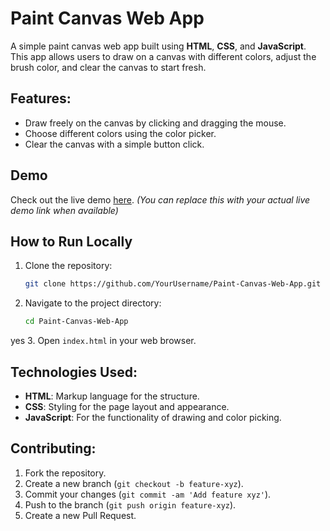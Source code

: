 # Paint Canvas Web App

A simple paint canvas web app built using **HTML**, **CSS**, and **JavaScript**. This app allows users to draw on a canvas with different colors, adjust the brush color, and clear the canvas to start fresh.

## Features:
- Draw freely on the canvas by clicking and dragging the mouse.
- Choose different colors using the color picker.
- Clear the canvas with a simple button click.

## Demo
Check out the live demo [here](#). *(You can replace this with your actual live demo link when available)*

## How to Run Locally
1. Clone the repository:
    ```bash
    git clone https://github.com/YourUsername/Paint-Canvas-Web-App.git
    ```

2. Navigate to the project directory:
    ```bash
    cd Paint-Canvas-Web-App
    ```
yes
3. Open `index.html` in your web browser.

## Technologies Used:
- **HTML**: Markup language for the structure.
- **CSS**: Styling for the page layout and appearance.
- **JavaScript**: For the functionality of drawing and color picking.

## Contributing:
1. Fork the repository.
2. Create a new branch (`git checkout -b feature-xyz`).
3. Commit your changes (`git commit -am 'Add feature xyz'`).
4. Push to the branch (`git push origin feature-xyz`).
5. Create a new Pull Request.

